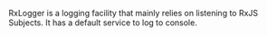 RxLogger is a logging facility that mainly relies on listening to RxJS
Subjects. It has a default service to log to console.
